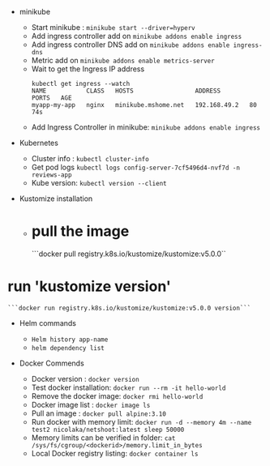 
* minikube
  - Start minikube : ```minikube start --driver=hyperv```
  - Add ingress controller add on ```minikube addons enable ingress```
  - Add ingress controller DNS add on ```minikube addons enable ingress-dns```
  - Metric add on ```minikube addons enable metrics-server```
  - Wait to get the Ingress IP address
    ```
    kubectl get ingress --watch
    NAME           CLASS   HOSTS                 ADDRESS        PORTS   AGE
    myapp-my-app   nginx   minikube.mshome.net   192.168.49.2   80      74s
    ```
  - Add Ingress Controller in minikube: ```minikube addons enable ingress```

* Kubernetes
  - Cluster info : ```kubectl cluster-info```
  - Get pod logs ```kubectl logs config-server-7cf5496d4-nvf7d -n reviews-app```  
  - Kube version: ```kubectl version --client```

* Kustomize installation
  - # pull the image
    ```docker pull registry.k8s.io/kustomize/kustomize:v5.0.0``

# run 'kustomize version'
    ```docker run registry.k8s.io/kustomize/kustomize:v5.0.0 version```   


* Helm commands
   -  ```Helm history app-name```
   -  ```helm dependency list```

* Docker Commends
   - Docker version    : ```docker version```
   - Test docker installation: ```docker run --rm -it hello-world```
   - Remove the docker image: ```docker rmi hello-world```
   - Docker image list : ```docker image ls```
   - Pull an image     : ```docker pull alpine:3.10``` 
   - Run docker with memory limit: ```docker run -d --memory 4m --name test2 nicolaka/netshoot:latest sleep 50000```
   - Memory limits can be verified in folder: ```cat /sys/fs/cgroup/<dockerid>/memory.limit_in_bytes```
   - Local Docker registry listing: ```docker container ls```


